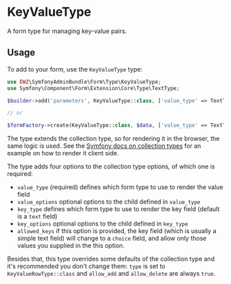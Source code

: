 KeyValueType
============

A form type for managing key-value pairs.

Usage
-----

To add to your form, use the `KeyValueType` type:

```php
use EWZ\SymfonyAdminBundle\Form\Type\KeyValueType;
use Symfony\Component\Form\Extension\Core\Type\TextType;

$builder->add('parameters', KeyValueType::class, ['value_type' => TextType::class]);

// or

$formFactory->create(KeyValueType::class, $data, ['value_type' => TextType::class]);
```

The type extends the collection type, so for rendering it in the browser, the same logic is used. See the
[Symfony docs on collection types](http://symfony.com/doc/current/cookbook/form/form_collections.html) for
an example on how to render it client side.

The type adds four options to the collection type options, of which one is required:

  * `value_type` (required) defines which form type to use to render the value field
  * `value_options` optional options to the child defined in `value_type`
  * `key_type` defines which form type to use to render the key field (default is a `text` field)
  * `key_options` optional options to the child defined in `key_type`
  * `allowed_keys` if this option is provided, the key field (which is usually a simple text field) will change to a `choice` field, and allow only those values you supplied in the this option.

Besides that, this type overrides some defaults of the collection type and it's recommended you don't change them:
`type` is set to `KeyValueRowType::class` and `allow_add` and `allow_delete` are always `true`.
